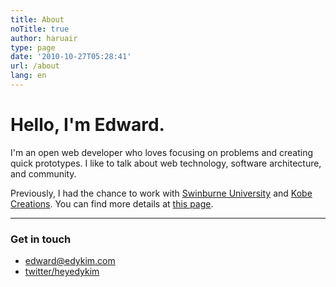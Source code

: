 ```yaml
---
title: About
noTitle: true
author: haruair
type: page
date: '2010-10-27T05:28:41'
url: /about
lang: en
---
```


# Hello, I'm Edward.

I'm an open web developer who loves focusing on problems and creating quick prototypes. I like to talk about web technology, software architecture, and community.

Previously, I had the chance to work with [Swinburne University](https://www.swinburne.edu.au/) and [Kobe Creations](https://kobecreations.com/). You can find more details at [this page](https://www.linkedin.com/in/edwardykim/).

<hr />

### Get in touch

- [edward@edykim.com](mailto:edward@edykim.com)
- [twitter/heyedykim](https://twitter.com/heyedykim)


